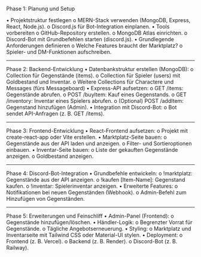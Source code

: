 Phase 1: Planung und Setup

•	 Projektstruktur festlegen
o	MERN-Stack verwenden (MongoDB, Express, React, Node.js).
o	Discord.js für Bot-Integration einplanen.
•	 Tools vorbereiten
o	GitHub-Repository erstellen.
o	MongoDB Atlas einrichten.
o	Discord-Bot mit Grundbefehlen starten (discord.js).
•	 Grundlegende Anforderungen definieren
o	Welche Features braucht der Marktplatz?
o	Spieler- und DM-Funktionen aufschreiben.
________________________________________
Phase 2: Backend-Entwicklung
•	 Datenbankstruktur erstellen (MongoDB):
o	Collection für Gegenstände (items).
o	Collection für Spieler (users) mit Goldbestand und Inventar.
o   Weitere Collections für Charactere und Messages (fürs Messageboard)
•	 Express-API aufsetzen:
o	 GET /items: Gegenstände abrufen.
o	 POST /buyItem: Kauf eines Gegenstands.
o	 GET /inventory: Inventar eines Spielers abrufen.
o	 (Optional) POST /addItem: Gegenstand hinzufügen (Admin).
•	 Integration mit Discord-Bot:
o	Bot sendet API-Anfragen (z. B. GET /items).
________________________________________
Phase 3: Frontend-Entwicklung
•	 React-Frontend aufsetzen:
o	Projekt mit create-react-app oder Vite erstellen.
•	 Marktplatz-Seite bauen:
o	 Gegenstände aus der API laden und anzeigen.
o	 Filter- und Sortieroptionen einbauen.
•	 Inventar-Seite bauen:
o	 Liste der gekauften Gegenstände anzeigen.
o	 Goldbestand anzeigen.
________________________________________
Phase 4: Discord-Bot-Integration
•	 Grundbefehle entwickeln:
o	 !marktplatz: Gegenstände aus der API anzeigen.
o	 !kaufen [Item-Name]: Gegenstand kaufen.
o	 !inventar: Spielerinventar anzeigen.
•	 Erweiterte Features:
o	 Notifikationen bei neuen Gegenständen (Webhook).
o	 Admin-Befehl zum Hinzufügen von Gegenständen.
________________________________________
Phase 5: Erweiterungen und Feinschliff
•	 Admin-Panel (Frontend):
o	Gegenstände hinzufügen/löschen.
•	 Händler-Logik:
o	 Begrenzter Vorrat für Gegenstände.
o	 Tägliche Angebotserneuerung.
•	 Styling:
o	Marktplatz und Inventarseite mit Tailwind CSS oder Material-UI stylen.
•	 Deployment:
o	 Frontend (z. B. Vercel).
o	 Backend (z. B. Render).
o	 Discord-Bot (z. B. Railway).